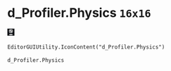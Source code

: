 # d_Profiler.Physics `16x16`
<img src="/img/d_Profiler.Physics.png" width=16 height=16>

``` CSharp
EditorGUIUtility.IconContent("d_Profiler.Physics")
```
```
d_Profiler.Physics
```
